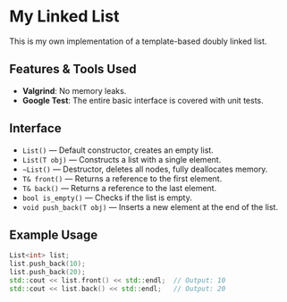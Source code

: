 # My Linked List

This is my own implementation of a template-based doubly linked list.

## Features & Tools Used

- **Valgrind**: No memory leaks.
- **Google Test**: The entire basic interface is covered with unit tests.

## Interface

- `List()`                 — Default constructor, creates an empty list.
- `List(T obj)`            — Constructs a list with a single element.
- `~List()`                 — Destructor, deletes all nodes, fully deallocates memory.
- `T& front()`              — Returns a reference to the first element.
- `T& back()`               — Returns a reference to the last element.
- `bool is_empty()`         — Checks if the list is empty.
- `void push_back(T obj)`   — Inserts a new element at the end of the list.

## Example Usage

```cpp
List<int> list;
list.push_back(10);
list.push_back(20);
std::cout << list.front() << std::endl;  // Output: 10
std::cout << list.back() << std::endl;   // Output: 20
